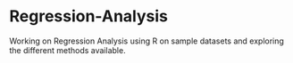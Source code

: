 # Regression-Analysis
Working on Regression Analysis using R on sample datasets and exploring the different methods available.
